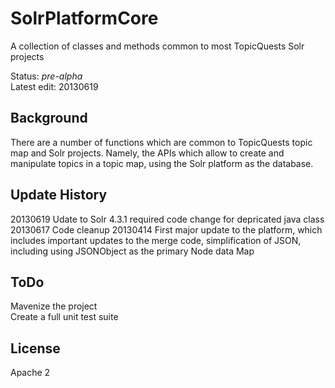 SolrPlatformCore
================

A collection of classes and methods common to most TopicQuests Solr projects

Status: *pre-alpha*<br/>
Latest edit: 20130619
## Background ##
There are a number of functions which are common to TopicQuests topic map and Solr projects. Namely, the APIs which allow to create and manipulate topics in a topic map, using the Solr platform as the database.

## Update History ##
20130619
	Udate to Solr 4.3.1 required code change for depricated java class
20130617
	Code cleanup
20130414
	First major update to the platform, which includes important updates to the merge code, simplification of JSON, including using JSONObject as the primary Node data Map
## ToDo ##
Mavenize the project<br/>
Create a full unit test suite

## License ##
Apache 2
